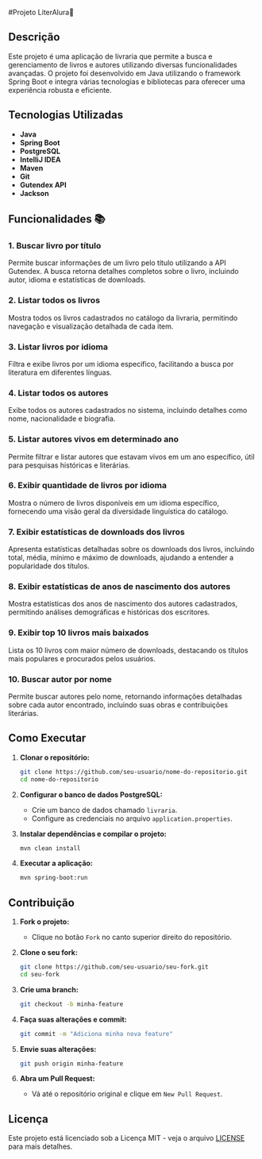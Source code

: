 #Projeto LiterAlura🌟

## Descrição
Este projeto é uma aplicação de livraria que permite a busca e gerenciamento de livros e autores utilizando diversas funcionalidades avançadas. O projeto foi desenvolvido em Java utilizando o framework Spring Boot e integra várias tecnologias e bibliotecas para oferecer uma experiência robusta e eficiente.

## Tecnologias Utilizadas

- **Java**
- **Spring Boot**
- **PostgreSQL**
- **IntelliJ IDEA**
- **Maven**
- **Git**
- **Gutendex API**
- **Jackson**

## Funcionalidades 📚

### 1. Buscar livro por título
Permite buscar informações de um livro pelo título utilizando a API Gutendex. A busca retorna detalhes completos sobre o livro, incluindo autor, idioma e estatísticas de downloads.

### 2. Listar todos os livros
Mostra todos os livros cadastrados no catálogo da livraria, permitindo navegação e visualização detalhada de cada item.

### 3. Listar livros por idioma
Filtra e exibe livros por um idioma específico, facilitando a busca por literatura em diferentes línguas.

### 4. Listar todos os autores
Exibe todos os autores cadastrados no sistema, incluindo detalhes como nome, nacionalidade e biografia.

### 5. Listar autores vivos em determinado ano
Permite filtrar e listar autores que estavam vivos em um ano específico, útil para pesquisas históricas e literárias.

### 6. Exibir quantidade de livros por idioma
Mostra o número de livros disponíveis em um idioma específico, fornecendo uma visão geral da diversidade linguística do catálogo.

### 7. Exibir estatísticas de downloads dos livros
Apresenta estatísticas detalhadas sobre os downloads dos livros, incluindo total, média, mínimo e máximo de downloads, ajudando a entender a popularidade dos títulos.

### 8. Exibir estatísticas de anos de nascimento dos autores
Mostra estatísticas dos anos de nascimento dos autores cadastrados, permitindo análises demográficas e históricas dos escritores.

### 9. Exibir top 10 livros mais baixados
Lista os 10 livros com maior número de downloads, destacando os títulos mais populares e procurados pelos usuários.

### 10. Buscar autor por nome
Permite buscar autores pelo nome, retornando informações detalhadas sobre cada autor encontrado, incluindo suas obras e contribuições literárias.

## Como Executar

1. **Clonar o repositório:**
   ```bash
   git clone https://github.com/seu-usuario/nome-do-repositorio.git
   cd nome-do-repositorio
   ```

2. **Configurar o banco de dados PostgreSQL:**
   - Crie um banco de dados chamado `livraria`.
   - Configure as credenciais no arquivo `application.properties`.

3. **Instalar dependências e compilar o projeto:**
   ```bash
   mvn clean install
   ```

4. **Executar a aplicação:**
   ```bash
   mvn spring-boot:run
   ```

## Contribuição

1. **Fork o projeto:**
   - Clique no botão `Fork` no canto superior direito do repositório.

2. **Clone o seu fork:**
   ```bash
   git clone https://github.com/seu-usuario/seu-fork.git
   cd seu-fork
   ```

3. **Crie uma branch:**
   ```bash
   git checkout -b minha-feature
   ```

4. **Faça suas alterações e commit:**
   ```bash
   git commit -m "Adiciona minha nova feature"
   ```

5. **Envie suas alterações:**
   ```bash
   git push origin minha-feature
   ```

6. **Abra um Pull Request:**
   - Vá até o repositório original e clique em `New Pull Request`.

## Licença

Este projeto está licenciado sob a Licença MIT - veja o arquivo [LICENSE](LICENSE) para mais detalhes.
